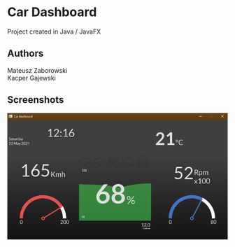 # Car Dashboard

Project created in Java / JavaFX

## Authors

Mateusz Zaborowski <br>
Kacper Gajewski

## Screenshots
![Screenshot](screenshots/example.png)
